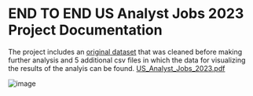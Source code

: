 # END TO END US Analyst Jobs 2023 Project Documentation #
The project includes an [original dataset](https://huggingface.co/datasets/lukebarousse/data_jobs) that was cleaned before making further analysis and 5 additional csv files in which the data for visualizing the results of the analyis can be found. 
[US_Analyst_Jobs_2023.pdf](https://github.com/user-attachments/files/16500472/US_Analyst_Jobs_2023.pdf)


![image](https://github.com/user-attachments/assets/67477cdd-3e63-47b3-acdc-7f6bf6e34065)


